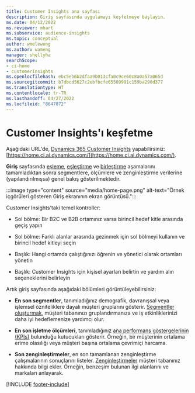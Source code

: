 ```yaml
---
title: Customer Insights ana sayfası
description: Giriş sayfasında uygulamayı keşfetmeye başlayın.
ms.date: 04/12/2022
ms.reviewer: mhart
ms.subservice: audience-insights
ms.topic: conceptual
author: wmelewong
ms.author: wameng
manager: shellyha
searchScope:
- ci-home
- customerInsights
ms.openlocfilehash: ebc5eb6b2dfaa9b013cfa0c9ce60c8a0a57a065d
ms.sourcegitcommit: b7dbcd5627c2ebfbcfe65589991c159ba290d377
ms.translationtype: HT
ms.contentlocale: tr-TR
ms.lasthandoff: 04/27/2022
ms.locfileid: "8647872"
---
```

# <a name="explore-customer-insights"></a>Customer Insights'ı keşfetme

Aşağıdaki URL'de, [Dynamics 365 Customer Insights](https://home.ci.ai.dynamics.com/) yapabilirsiniz: [https://home.ci.ai.dynamics.com/](https://home.ci.ai.dynamics.com/).

**Giriş** sayfasında [eşleme](map-entities.md), [eşleştirme](match-entities.md) ve [birleştirme](merge-entities.md) aşamalarını tamamladıktan sonra segmentlere, ölçümlere ve zenginleştirme verilerine (yapılandırılmışsa) genel bakış gösterilmektedir.

:::image type="content" source="media/home-page.png" alt-text="Örnek içgörüleri gösteren Giriş ekranının ekran görüntüsü.":::

Customer Insights'taki temel kontroller:

- Sol bölme: Bir B2C ve B2B ortamınız varsa birincil hedef kitle arasında geçiş yapın

- Sol bölme: Farklı alanlar arasında gezinmek için sol bölmeyi kullanın ve birincil hedef kitleyi seçin

- Başlık: Hangi ortamda çalıştığınızı öğrenin ve yönetici olarak ortamları yönetin

- Başlık: Customer Insights için kişisel ayarları belirtin ve yardım alın seçeneklerini belirleyin

Artık giriş sayfasında aşağıdaki bölümleri görüntüleyebilirsiniz:

- **En son segmentler**, tanımladığınız demografik, davranışsal veya işlemsel özniteliklere dayalı müşteri gruplarını gösterir. [Segmentler oluşturmak](segments.md), müşteri tabanınızı gruplandırmanıza ve iş etkinliklerinizi daha iyi hedeflemenize yardımcı olur.

- **En son işletme ölçümleri**, tanımladığınız [ana performans göstergelerinin (KPIs)](measures.md) bulunduğu kutucukları gösterir. Örneğin, bir müşterinin ortalama erime olasılığı veya müşteri başına ortalama çevrimiçi harcama.

- **Son zenginleştirmeler**, en son tamamlanan zenginleştirme çalışmalarının sonuçlarını listeler. [Zenginleştirmeler](enrichment-hub.md) müşteri tabanınız hakkında bilgi ekler. Örneğin, benzeşim bulunan ilgi alanlarını ve markaları anlayarak.


[!INCLUDE [footer-include](includes/footer-banner.md)]
